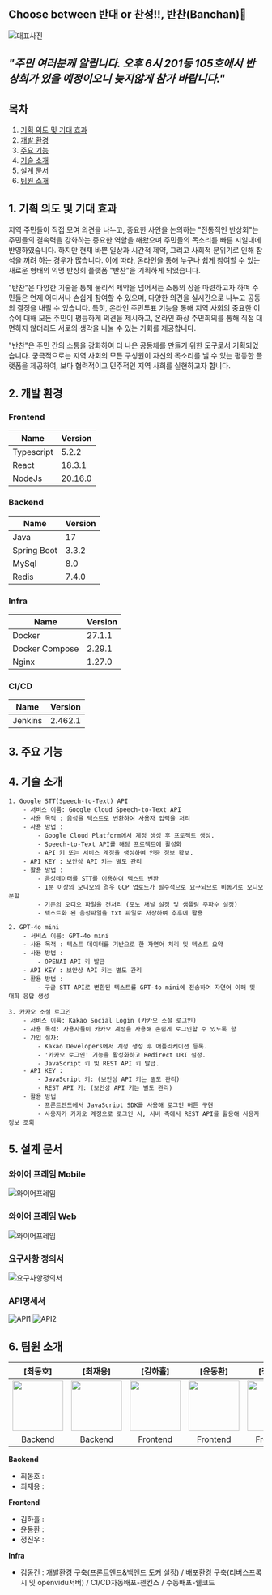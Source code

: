 ## Choose between 반대 or 찬성!!, 반찬(Banchan)📝
![대표사진](exec/resources/banchanMain.png)
## *"주민 여러분께 알립니다. 오후 6시 201동 105호에서 반상회가 있을 예정이오니 늦지않게 참가 바랍니다."*


## 목차
1. [기획 의도 및 기대 효과](#1-기획-의도-및-기대-효과)
2. [개발 환경](#2-개발-환경)
3. [주요 기능](#3-주요-기능)
4. [기술 소개](#4-기술-소개)
5. [설계 문서](#5-설계-문서)
6. [팀원 소개](#6-팀원-소개)

## 1. 기획 의도 및 기대 효과
지역 주민들이 직접 모여 의견을 나누고, 중요한 사안을 논의하는 "전통적인 반상회"는 주민들의 결속력을 강화하는 중요한 역할을 해왔으며 주민들의 목소리를 빠른 시일내에 반영하였습니다. 하지만 현재 바쁜 일상과 시간적 제약, 그리고 사회적 분위기로 인해 참석을 꺼려 하는 경우가 많습니다. 이에 따라, 온라인을 통해 누구나 쉽게 참여할 수 있는 새로운 형태의 익명 반상회 플랫폼 "반찬"을 기획하게 되었습니다.

"반찬"은 다양한 기술을 통해 물리적 제약을 넘어서는 소통의 장을 마련하고자 하며 주민들은 언제 어디서나 손쉽게 참여할 수 있으며, 다양한 의견을 실시간으로 나누고 공동의 결정을 내릴 수 있습니다. 특히, 온라인 주민투표 기능을 통해 지역 사회의 중요한 이슈에 대해 모든 주민이 평등하게 의견을 제시하고, 온라인 화상 주민회의를 통해 직접 대면하지 않더라도 서로의 생각을 나눌 수 있는 기회를 제공합니다.

"반찬"은 주민 간의 소통을 강화하여 더 나은 공동체를 만들기 위한 도구로서 기획되었습니다. 궁극적으로는 지역 사회의 모든 구성원이 자신의 목소리를 낼 수 있는 평등한 플랫폼을 제공하여, 보다 협력적이고 민주적인 지역 사회를 실현하고자 합니다.

## 2. 개발 환경
### Frontend
| Name | Version |
| --- | --- |
| Typescript | 5.2.2 |
| React | 18.3.1 |
| NodeJs | 20.16.0 |

### Backend
| Name | Version |
| --- | --- |
| Java | 17 |
| Spring Boot | 3.3.2 |
| MySql | 8.0 |
| Redis | 7.4.0 |

### Infra
| Name | Version |
| --- | --- |
| Docker | 27.1.1 |
| Docker Compose | 2.29.1 |
| Nginx | 1.27.0 |

### CI/CD
| Name | Version |
| --- | --- |
| Jenkins | 2.462.1 |

## 3. 주요 기능



## 4. 기술 소개
    1. Google STT(Speech-to-Text) API
        - 서비스 이름: Google Cloud Speech-to-Text API
        - 사용 목적 : 음성을 텍스트로 변환하여 사용자 입력을 처리
        - 사용 방법 : 
            - Google Cloud Platform에서 계정 생성 후 프로젝트 생성.
            - Speech-to-Text API를 해당 프로젝트에 활성화
            - API 키 또는 서비스 계정을 생성하여 인증 정보 확보.
        - API KEY : 보안상 API 키는 별도 관리
        - 활용 방법 : 
            - 음성테이터를 STT를 이용하여 텍스트 변환
            - 1분 이상의 오디오의 경우 GCP 업로드가 필수적으로 요구되므로 비동기로 오디오 분할
            - 기존의 오디오 파일을 전처리 (모노 채널 설정 및 샘플링 주파수 설정)
            - 텍스트화 된 음성파일을 txt 파일로 저장하여 추후에 활용
    
    2. GPT-4o mini
        - 서비스 이름: GPT-4o mini
        - 사용 목적 : 텍스트 데이터를 기반으로 한 자연어 처리 및 텍스트 요약
        - 사용 방법 : 
            - OPENAI API 키 발급
        - API KEY : 보안상 API 키는 별도 관리
        - 활용 방법 : 
            - 구글 STT API로 변환된 텍스트를 GPT-4o mini에 전송하여 자연어 이해 및 대화 응답 생성

    3. 카카오 소셜 로그인
        - 서비스 이름: Kakao Social Login (카카오 소셜 로그인)
        - 사용 목적: 사용자들이 카카오 계정을 사용해 손쉽게 로그인할 수 있도록 함
        - 가입 절차:
            - Kakao Developers에서 계정 생성 후 애플리케이션 등록.
            - '카카오 로그인' 기능을 활성화하고 Redirect URI 설정.
            - JavaScript 키 및 REST API 키 발급.
        - API KEY :
            - JavaScript 키: (보안상 API 키는 별도 관리)
            - REST API 키: (보안상 API 키는 별도 관리)
        - 활용 방법
            - 프론트엔드에서 JavaScript SDK를 사용해 로그인 버튼 구현
            - 사용자가 카카오 계정으로 로그인 시, 서버 측에서 REST API를 활용해 사용자 정보 조회

## 5. 설계 문서
### 와이어 프레임 Mobile
![와이어프레임](exec/resources/와이어프레임모바일.png)

### 와이어 프레임 Web
![와이어프레임](exec/resources/와이어프레임웹.png)

### 요구사항 정의서
![요구사항정의서](exec/resources/요구사항정의서.png)

### API명세서
![API1](exec/resources/API1.png)
![API2](exec/resources/API2.png)

## 6. 팀원 소개

| **[최동호]** | **[최재용]** | **[김하휼]** | **[윤동환]** | **[정진우]** | **[김동건]** |
|:----------------------------:|:----------------------------:|:----------------------------:|:----------------------------:|:----------------------------:|:----------------------------:|
| <img src="exec/resources/최동호.png" width="100"> | <img src="exec/resources/최재용.png" width="100"> | <img src="exec/resources/김하휼.png" width="100"> | <img src="exec/resources/윤동환.png" width="100"> | <img src="exec/resources/정진우.png" width="100"> | <img src="exec/resources/김동건.png" width="100"> |
| Backend | Backend | Frontend | Frontend | Frontend | Infra |



**Backend**
- 최동호 : 
- 최재용 : 

**Frontend**
- 김하휼 : 
- 윤동환 : 
- 정진우 : 

**Infra**
- 김동건 : 개발환경 구축(프론트엔드&백엔드 도커 설정) / 배포환경 구축(리버스프록시 및 openvidu서버) / CI/CD자동배포-젠킨스 / 수동배포-쉘코드 